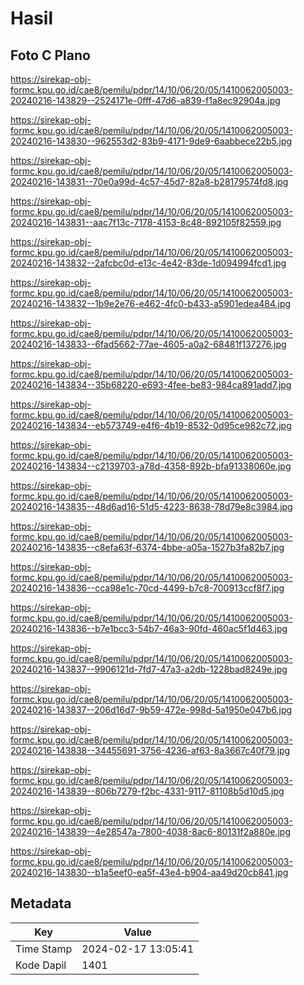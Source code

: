 # Hasil

## Foto C Plano

https://sirekap-obj-formc.kpu.go.id/cae8/pemilu/pdpr/14/10/06/20/05/1410062005003-20240216-143829--2524171e-0fff-47d6-a839-f1a8ec92904a.jpg

https://sirekap-obj-formc.kpu.go.id/cae8/pemilu/pdpr/14/10/06/20/05/1410062005003-20240216-143830--962553d2-83b9-4171-9de9-6aabbece22b5.jpg

https://sirekap-obj-formc.kpu.go.id/cae8/pemilu/pdpr/14/10/06/20/05/1410062005003-20240216-143831--70e0a99d-4c57-45d7-82a8-b28179574fd8.jpg

https://sirekap-obj-formc.kpu.go.id/cae8/pemilu/pdpr/14/10/06/20/05/1410062005003-20240216-143831--aac7f13c-7178-4153-8c48-892105f82559.jpg

https://sirekap-obj-formc.kpu.go.id/cae8/pemilu/pdpr/14/10/06/20/05/1410062005003-20240216-143832--2afcbc0d-e13c-4e42-83de-1d094994fcd1.jpg

https://sirekap-obj-formc.kpu.go.id/cae8/pemilu/pdpr/14/10/06/20/05/1410062005003-20240216-143832--1b9e2e76-e462-4fc0-b433-a5901edea484.jpg

https://sirekap-obj-formc.kpu.go.id/cae8/pemilu/pdpr/14/10/06/20/05/1410062005003-20240216-143833--6fad5662-77ae-4605-a0a2-68481f137276.jpg

https://sirekap-obj-formc.kpu.go.id/cae8/pemilu/pdpr/14/10/06/20/05/1410062005003-20240216-143834--35b68220-e693-4fee-be83-984ca891add7.jpg

https://sirekap-obj-formc.kpu.go.id/cae8/pemilu/pdpr/14/10/06/20/05/1410062005003-20240216-143834--eb573749-e4f6-4b19-8532-0d95ce982c72.jpg

https://sirekap-obj-formc.kpu.go.id/cae8/pemilu/pdpr/14/10/06/20/05/1410062005003-20240216-143834--c2139703-a78d-4358-892b-bfa91338060e.jpg

https://sirekap-obj-formc.kpu.go.id/cae8/pemilu/pdpr/14/10/06/20/05/1410062005003-20240216-143835--48d6ad16-51d5-4223-8638-78d79e8c3984.jpg

https://sirekap-obj-formc.kpu.go.id/cae8/pemilu/pdpr/14/10/06/20/05/1410062005003-20240216-143835--c8efa63f-6374-4bbe-a05a-1527b3fa82b7.jpg

https://sirekap-obj-formc.kpu.go.id/cae8/pemilu/pdpr/14/10/06/20/05/1410062005003-20240216-143836--cca98e1c-70cd-4499-b7c8-700913ccf8f7.jpg

https://sirekap-obj-formc.kpu.go.id/cae8/pemilu/pdpr/14/10/06/20/05/1410062005003-20240216-143836--b7e1bcc3-54b7-46a3-90fd-460ac5f1d463.jpg

https://sirekap-obj-formc.kpu.go.id/cae8/pemilu/pdpr/14/10/06/20/05/1410062005003-20240216-143837--9906121d-7fd7-47a3-a2db-1228bad8249e.jpg

https://sirekap-obj-formc.kpu.go.id/cae8/pemilu/pdpr/14/10/06/20/05/1410062005003-20240216-143837--206d16d7-9b59-472e-998d-5a1950e047b6.jpg

https://sirekap-obj-formc.kpu.go.id/cae8/pemilu/pdpr/14/10/06/20/05/1410062005003-20240216-143838--34455691-3756-4236-af63-8a3667c40f79.jpg

https://sirekap-obj-formc.kpu.go.id/cae8/pemilu/pdpr/14/10/06/20/05/1410062005003-20240216-143839--806b7279-f2bc-4331-9117-81108b5d10d5.jpg

https://sirekap-obj-formc.kpu.go.id/cae8/pemilu/pdpr/14/10/06/20/05/1410062005003-20240216-143839--4e28547a-7800-4038-8ac6-80131f2a880e.jpg

https://sirekap-obj-formc.kpu.go.id/cae8/pemilu/pdpr/14/10/06/20/05/1410062005003-20240216-143830--b1a5eef0-ea5f-43e4-b904-aa49d20cb841.jpg


## Metadata

| Key        | Value               |
| ---------- | ------------------- |
| Time Stamp | 2024-02-17 13:05:41 |
| Kode Dapil | 1401                |



